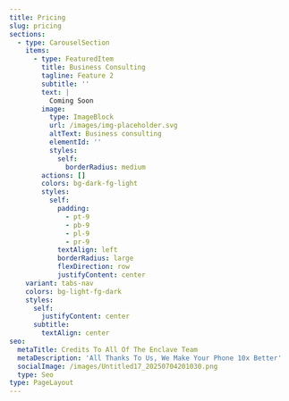 ```yaml
---
title: Pricing
slug: pricing
sections:
  - type: CarouselSection
    items:
      - type: FeaturedItem
        title: Business Consulting
        tagline: Feature 2
        subtitle: ''
        text: |
          Coming Soon
        image:
          type: ImageBlock
          url: /images/img-placeholder.svg
          altText: Business consulting
          elementId: ''
          styles:
            self:
              borderRadius: medium
        actions: []
        colors: bg-dark-fg-light
        styles:
          self:
            padding:
              - pt-9
              - pb-9
              - pl-9
              - pr-9
            textAlign: left
            borderRadius: large
            flexDirection: row
            justifyContent: center
    variant: tabs-nav
    colors: bg-light-fg-dark
    styles:
      self:
        justifyContent: center
      subtitle:
        textAlign: center
seo:
  metaTitle: Credits To All Of The Enclave Team
  metaDescription: 'All Thanks To Us, We Make Your Phone 10x Better'
  socialImage: /images/Untitled17_20250704201030.png
  type: Seo
type: PageLayout
---
```


